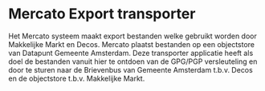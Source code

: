 # Mercato Export transporter

Het Mercato systeem maakt export bestanden welke gebruikt worden door Makkelijke Markt en Decos. Mercato plaatst bestanden op een objectstore van Datapunt Gemeente Amsterdam.
Deze transporter applicatie heeft als doel de bestanden vanuit hier te ontdoen van de GPG/PGP versleuteling en door te sturen naar de Brievenbus van Gemeente Amsterdam t.b.v. Decos en de objectstore t.b.v. Makkelijke Markt.


